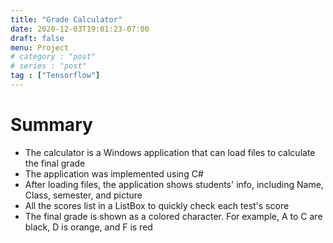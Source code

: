 ```yaml
---
title: "Grade Calculator"
date: 2020-12-03T19:01:23-07:00
draft: false
menu: Project
# category : "post"
# series : "post"
tag : ["Tensorflow"]
---
```




# Summary
* The calculator is a Windows application that can load files to calculate the final grade
* The application was implemented using C#
* After loading files, the application shows students' info, including Name, Class, semester, and picture 
* All the scores list in a ListBox to quickly check each test's score
* The final grade is shown as a colored character. For example, A to C are black, D is orange, and F is red